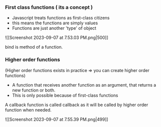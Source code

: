 
### First class functions ( its a concept )

- Javascript treats functions as first-class citizens
- this means the functions are simply values
- Functions are just another 'type' of object

![[Screenshot 2023-09-07 at 7.53.03 PM.png|500]]

bind is method of a function.


### Higher order functions 
(Higher order functions exists in practice => you can create higher order functions)

- A function that receives another function as an argument, that returns a new function or both.
- This is only possible because of first-class functions

A callback function is called callback as it will be called by higher order function when needed.

![[Screenshot 2023-09-07 at 7.55.39 PM.png|499]]
